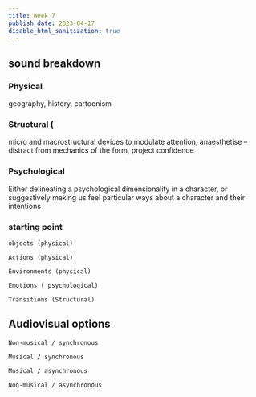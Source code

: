 ```yaml
---
title: Week 7
publish_date: 2023-04-17
disable_html_sanitization: true
---
```


## sound breakdown


### Physical
geography, history, cartoonism 

 

 

### Structural (
micro and macrostructural devices to modulate attention, anaesthetise – distract from mechanics of the form, project confidence 

 

 

### Psychological 
Either delineating a psychological dimensionality in a character, or suggestively making us feel particular ways about a character and their intentions  

 

 

 
 
### starting point ## 
 
 

    objects (physical) 

    Actions (physical) 

    Environments (physical) 

    Emotions ( psychological) 

    Transitions (Structural) 

 
 
## Audiovisual options ##
 
 

    Non-musical / synchronous 

    Musical / synchronous 

    Musical / asynchronous 

    Non-musical / asynchronous 

 

 